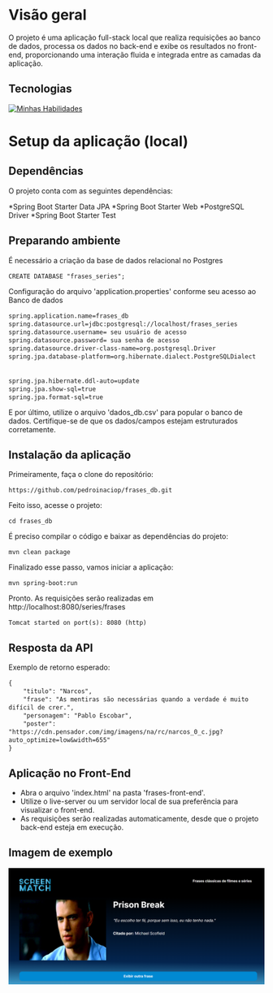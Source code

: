 # Visão geral

O projeto é uma aplicação full-stack local que realiza requisições ao banco de dados, processa os dados no back-end e exibe os resultados no front-end, proporcionando uma interação fluida e integrada entre as camadas da aplicação.

## Tecnologias

[![Minhas Habilidades](https://skillicons.dev/icons?i=spring,html,css,postgres)](https://skillicons.dev)

# Setup da aplicação (local)

## Dependências

O projeto conta com as seguintes dependências:

*Spring Boot Starter Data JPA
*Spring Boot Starter Web
*PostgreSQL Driver
*Spring Boot Starter Test

## Preparando ambiente

É necessário a criação da base de dados relacional no Postgres

```
CREATE DATABASE "frases_series";
```

Configuração do arquivo 'application.properties' conforme seu acesso ao Banco de dados

```
spring.application.name=frases_db
spring.datasource.url=jdbc:postgresql://localhost/frases_series
spring.datasource.username= seu usuário de acesso
spring.datasource.password= sua senha de acesso
spring.datasource.driver-class-name=org.postgresql.Driver
spring.jpa.database-platform=org.hibernate.dialect.PostgreSQLDialect


spring.jpa.hibernate.ddl-auto=update
spring.jpa.show-sql=true
spring.jpa.format-sql=true
```

E por último, utilize o arquivo 'dados_db.csv' para popular o banco de dados. Certifique-se de que os dados/campos estejam estruturados corretamente.

## Instalação da aplicação

Primeiramente, faça o clone do repositório:

```
https://github.com/pedroinaciop/frases_db.git
```
Feito isso, acesse o projeto:

```
cd frases_db
```
É preciso compilar o código e baixar as dependências do projeto:

```
mvn clean package
```
Finalizado esse passo, vamos iniciar a aplicação:
```
mvn spring-boot:run
```
Pronto. As requisições serão realizadas em http://localhost:8080/series/frases

```
Tomcat started on port(s): 8080 (http)
```

## Resposta da API

Exemplo de retorno esperado:

```
{
    "titulo": "Narcos",
    "frase": "As mentiras são necessárias quando a verdade é muito difícil de crer.",
    "personagem": "Pablo Escobar",
    "poster": "https://cdn.pensador.com/img/imagens/na/rc/narcos_0_c.jpg?auto_optimize=low&width=655"
}
```

## Aplicação no Front-End

* Abra o arquivo 'index.html' na pasta 'frases-front-end'.
* Utilize o live-server ou um servidor local de sua preferência para visualizar o front-end.
* As requisições serão realizadas automaticamente, desde que o projeto back-end esteja em execução.

## Imagem de exemplo

![Web 1](https://github.com/pedroinaciop/frases_db/blob/main/img_exemplo.png?raw=true)
